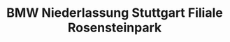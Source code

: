 ---
title: "BMW Niederlassung Stuttgart Filiale Rosensteinpark"
url: /stuttgart/bmw-niederlassung-stuttgart-filiale-rosensteinpark/
shop: Autohaus
---